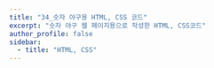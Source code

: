 ```yaml
---
title: "34_숫자 야구용 HTML, CSS 코드"
excerpt: "숫자 야구 웹 페이지용으로 작성한 HTML, CSS코드"
author_profile: false
sidebar:
  - title: "HTML, CSS"
---
```

<script src="https://gist.github.com/nyj001012/7f94371004c66628cae9c9b2d033c24d.js"></script>
